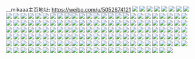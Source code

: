 __mikaaa主页地址: https://weibo.com/u/5052674121 
![](https://wx4.sinaimg.cn/mw2000/005vWvlTly1h6x3eewt8kj31s035sqv6.jpg) 
![](https://wx4.sinaimg.cn/mw2000/005vWvlTly1h6x3ccun3tj31s035s1dg.jpg) 
![](https://wx4.sinaimg.cn/mw2000/005vWvlTly1h6x3c9obm2j335s35s7wj.jpg) 
![](https://wx4.sinaimg.cn/mw2000/005vWvlTly1h6x3eiohcgj31s035sb2c.jpg) 
![](https://wx4.sinaimg.cn/mw2000/005vWvlTgy1h6t5rxb845j30u0140gne.jpg) 
![](https://wx4.sinaimg.cn/mw2000/005vWvlTly1h647a5elg4j32323404qq.jpg) 
![](https://wx4.sinaimg.cn/mw2000/005vWvlTly1h647a6bo9ij31ws2pwkjl.jpg) 
![](https://wx4.sinaimg.cn/mw2000/005vWvlTly1h647rs4zrkj32c03407wi.jpg) 
![](https://wx4.sinaimg.cn/mw2000/005vWvlTly1h5eti5r16mj32c03404qp.jpg) 
![](https://wx4.sinaimg.cn/mw2000/005vWvlTly1h5eti4iv2lj32c03407wh.jpg) 
![](https://wx4.sinaimg.cn/mw2000/005vWvlTly1h5eti3tt94j31sc2dsb29.jpg) 
![](https://wx4.sinaimg.cn/mw2000/005vWvlTly1h5eti39pu5j32c03401kx.jpg) 
![](https://wx4.sinaimg.cn/mw2000/005vWvlTly1h5eti8saiqj329v2tc4qq.jpg) 
![](https://wx4.sinaimg.cn/mw2000/005vWvlTly1h5eti54hc1j32b92oakgp.jpg) 
![](https://wx4.sinaimg.cn/mw2000/005vWvlTly1h4a8ex4z4jj30u014046d.jpg) 
![](https://wx4.sinaimg.cn/mw2000/005vWvlTly1h4a8ezwdy9j30u013s46s.jpg) 
![](https://wx4.sinaimg.cn/mw2000/005vWvlTly1h4a8f2fp6sj31400u07bw.jpg) 
![](https://wx4.sinaimg.cn/mw2000/005vWvlTly1h4a8f0rh0kj30u013a7ao.jpg) 
![](https://wx4.sinaimg.cn/mw2000/005vWvlTly1h4a8fs1oucj30mf0tytbk.jpg) 
![](https://wx4.sinaimg.cn/mw2000/005vWvlTly1h4a8eyey6dj30u01400yn.jpg) 
![](https://wx4.sinaimg.cn/mw2000/005vWvlTly1h3whwwa0fkj310w1d5anj.jpg) 
![](https://wx4.sinaimg.cn/mw2000/005vWvlTly1h3whwupyiyj32c033ynpe.jpg) 
![](https://wx4.sinaimg.cn/mw2000/005vWvlTly1h02v0127vpj3211211qv5.jpg) 
![](https://wx4.sinaimg.cn/mw2000/005vWvlTly1h02v07xvhij32c02h34qt.jpg) 
![](https://wx4.sinaimg.cn/mw2000/005vWvlTly1h02v05ttb0j31h61h6b29.jpg) 
![](https://wx4.sinaimg.cn/mw2000/005vWvlTly1h02v02rin0j325m25m4qq.jpg) 
![](https://wx4.sinaimg.cn/mw2000/005vWvlTly1h02v04il0fj327n27n4qr.jpg) 
![](https://wx4.sinaimg.cn/mw2000/005vWvlTly1h00hjsg81dj30u013x47c.jpg) 
![](https://wx4.sinaimg.cn/mw2000/005vWvlTly1gz3oeeyzvfj32a31stqv5.jpg) 
![](https://wx4.sinaimg.cn/mw2000/005vWvlTly1gz3oegbh7kj334025hkjm.jpg) 
![](https://wx4.sinaimg.cn/mw2000/005vWvlTly1gz3oeimx3jj32c0340u0z.jpg) 
![](https://wx4.sinaimg.cn/mw2000/005vWvlTly1gz3oek25suj31yn2ponpd.jpg) 
![](https://wx4.sinaimg.cn/mw2000/005vWvlTly1gz3oej9gyrj310t10t133.jpg) 
![](https://wx4.sinaimg.cn/mw2000/005vWvlTly1gz3oemdb45j326r1yvqmw.jpg) 
![](https://wx4.sinaimg.cn/mw2000/005vWvlTly1gy7t6b39k9j30u01404di.jpg) 
![](https://wx4.sinaimg.cn/mw2000/005vWvlTly1gy7t6agokwj321735kb2b.jpg) 
![](https://wx4.sinaimg.cn/mw2000/005vWvlTly1gy7t6bicqnj31cr1d1njn.jpg) 
![](https://wx4.sinaimg.cn/mw2000/005vWvlTly1gy7t6bsdryj30u01o048n.jpg) 
![](https://wx4.sinaimg.cn/mw2000/005vWvlTly1gy7t6clqjej31hf1zkhdt.jpg) 
![](https://wx4.sinaimg.cn/mw2000/005vWvlTly1gy7t6d0q71j30ru1jokci.jpg) 
![](https://wx4.sinaimg.cn/mw2000/005vWvlTly1gwv58tdtxsj32c0340e81.jpg) 
![](https://wx4.sinaimg.cn/mw2000/005vWvlTly1gwv58sorqfj32c0340e81.jpg) 
![](https://wx4.sinaimg.cn/mw2000/005vWvlTly1gwv58ucfe5j321w2iub2a.jpg) 
![](https://wx4.sinaimg.cn/mw2000/005vWvlTly1gw6y90hjmaj31z02mp1kz.jpg) 
![](https://wx4.sinaimg.cn/mw2000/005vWvlTly1gw6y97pio5j326d2wiu0z.jpg) 
![](https://wx4.sinaimg.cn/mw2000/005vWvlTly1gw6y9iohxcj32802yokjl.jpg) 
![](https://wx4.sinaimg.cn/mw2000/005vWvlTly1gw6y9t9e7lj31v31hokjl.jpg) 
![](https://wx4.sinaimg.cn/mw2000/005vWvlTly1gw6ya2tyucj33402c0kjl.jpg) 
![](https://wx4.sinaimg.cn/mw2000/005vWvlTly1gw6yc5f8m7j30u60t3q7r.jpg) 
![](https://wx4.sinaimg.cn/mw2000/005vWvlTly1gw6y9wxv8ij325f2v8b2a.jpg) 
![](https://wx4.sinaimg.cn/mw2000/005vWvlTly1gw6y9q86ybj31400u0wjv.jpg) 
![](https://wx4.sinaimg.cn/mw2000/005vWvlTly1gw6yab4aytj32c03404iu.jpg) 
![](https://wx4.sinaimg.cn/mw2000/005vWvlTly1gw6ya8zrjej32c02q9qv5.jpg) 
![](https://wx4.sinaimg.cn/mw2000/005vWvlTly1gw6ya6tungj32c0340b2a.jpg) 
![](https://wx4.sinaimg.cn/mw2000/005vWvlTly1gw6ya0z6d0j32c03404qq.jpg) 
![](https://wx4.sinaimg.cn/mw2000/005vWvlTly1gu634uocf8j60u0140qcz02.jpg) 
![](https://wx4.sinaimg.cn/mw2000/005vWvlTly1gu634wi37aj60u01407dr02.jpg) 
![](https://wx4.sinaimg.cn/mw2000/005vWvlTly1gu634tbt3kj60u0140doh02.jpg) 
![](https://wx4.sinaimg.cn/mw2000/005vWvlTly1gu634yzhqrj60u0140dnr02.jpg) 
![](https://wx4.sinaimg.cn/mw2000/005vWvlTly1gtza49cz95j62c0340qv502.jpg) 
![](https://wx4.sinaimg.cn/mw2000/005vWvlTly1gtyup6mdawj62802lthdu02.jpg) 
![](https://wx4.sinaimg.cn/mw2000/005vWvlTly1gtyupbeslzj62c02kmu0y02.jpg) 
![](https://wx4.sinaimg.cn/mw2000/005vWvlTly1gtyup7uwx2j62802yohdv02.jpg) 
![](https://wx4.sinaimg.cn/mw2000/005vWvlTly1gtyupdtc2lj62c02c0kjm02.jpg) 
![](https://wx4.sinaimg.cn/mw2000/005vWvlTly1gtyupe90buj60tv0ugaka02.jpg) 
![](https://wx4.sinaimg.cn/mw2000/005vWvlTly1gtyup5jqpbj63402c0npe02.jpg) 
![](https://wx4.sinaimg.cn/mw2000/005vWvlTly1gtyup9fddej63402c0u0y02.jpg) 
![](https://wx4.sinaimg.cn/mw2000/005vWvlTly1gtyupccsi6j62c02ntqv502.jpg) 
![](https://wx4.sinaimg.cn/mw2000/005vWvlTly1gtyupep1wnj60u0140wnz02.jpg) 
![](https://wx4.sinaimg.cn/mw2000/005vWvlTly1gri7ebd1hcj60u00u0ah702.jpg) 
![](https://wx4.sinaimg.cn/mw2000/005vWvlTly1gr6mu9ry0qj32fn2ejkjn.jpg) 
![](https://wx4.sinaimg.cn/mw2000/005vWvlTly1gr6mucxkv9j32c02c0npe.jpg) 
![](https://wx4.sinaimg.cn/mw2000/005vWvlTly1gr6muigftmj32td2f4b2b.jpg) 
![](https://wx4.sinaimg.cn/mw2000/005vWvlTly1gr6mumfh1pj32862bqnpe.jpg) 
![](https://wx4.sinaimg.cn/mw2000/005vWvlTly1gr6muqdaysj327t2irnpe.jpg) 
![](https://wx4.sinaimg.cn/mw2000/005vWvlTly1gr6muubxt0j329n1zze82.jpg) 
![](https://wx4.sinaimg.cn/mw2000/005vWvlTly1gr6muw7guyj33402c0kjl.jpg) 
![](https://wx4.sinaimg.cn/mw2000/005vWvlTly1gr6muzijj2j32c02c0qv5.jpg) 
![](https://wx4.sinaimg.cn/mw2000/005vWvlTly1gr6mv2uorpj329q297qv6.jpg) 
![](https://wx4.sinaimg.cn/mw2000/005vWvlTly1gr6mu7k1s2j31me19v7wh.jpg) 
![](https://wx4.sinaimg.cn/mw2000/005vWvlTly1gr6mv6tm85j32lm261u0y.jpg) 
![](https://wx4.sinaimg.cn/mw2000/005vWvlTly1gqackadwp9j30xs0tidmo.jpg) 
![](https://wx4.sinaimg.cn/mw2000/005vWvlTly1gotxrhm59hj310e0ogwlf.jpg) 
![](https://wx4.sinaimg.cn/mw2000/005vWvlTly1gm8mtzeqf4j33402c0qv6.jpg) 
![](https://wx4.sinaimg.cn/mw2000/005vWvlTly1gm2s3hgyhnj30u01054df.jpg) 
![](https://wx4.sinaimg.cn/mw2000/005vWvlTly1gm2s3i8s3sj30u0140anq.jpg) 
![](https://wx4.sinaimg.cn/mw2000/005vWvlTly1gm2s3gzsghj30u00u07d9.jpg) 
![](https://wx4.sinaimg.cn/mw2000/005vWvlTly1gm2s3kh5g7j30wt0u046p.jpg) 
![](https://wx4.sinaimg.cn/mw2000/005vWvlTly1gm2s3pilp9j31410u0al8.jpg) 
![](https://wx4.sinaimg.cn/mw2000/005vWvlTly1gm2s3m6kigj30xn0u0n7v.jpg) 
![](https://wx4.sinaimg.cn/mw2000/005vWvlTly1gm2s3om5muj30u01404f8.jpg) 
![](https://wx4.sinaimg.cn/mw2000/005vWvlTly1gm2s3mvp7vj30u00u0dqc.jpg) 
![](https://wx4.sinaimg.cn/mw2000/005vWvlTly1gm2s3njw6hj30u00u0am1.jpg) 
![](https://wx4.sinaimg.cn/mw2000/005vWvlTly1gm2s3p2umqj31400u0qdn.jpg) 
![](https://wx4.sinaimg.cn/mw2000/005vWvlTly1gm2s3llfg3j30u00xzn6m.jpg) 
![](https://wx4.sinaimg.cn/mw2000/005vWvlTly1giw23nn2bhj32iz20q4qr.jpg) 
![](https://wx4.sinaimg.cn/mw2000/005vWvlTly1ghi5r53arhj325z25z7wi.jpg) 
![](https://wx4.sinaimg.cn/mw2000/005vWvlTly1ghi5r6jytvj31tn1qje81.jpg) 
![](https://wx4.sinaimg.cn/mw2000/005vWvlTly1ghi5r99rpyj32c02c07wi.jpg) 
![](https://wx4.sinaimg.cn/mw2000/005vWvlTly1gfix6iyr3fj314f19th14.jpg) 
![](https://wx4.sinaimg.cn/mw2000/005vWvlTly1gf4pixfzqsj311i0u012s.jpg) 
![](https://wx4.sinaimg.cn/mw2000/005vWvlTly1gf4pixto3rj31400u0q85.jpg) 
![](https://wx4.sinaimg.cn/mw2000/005vWvlTly1gf4piy8edxj311i0u0k13.jpg) 
![](https://wx4.sinaimg.cn/mw2000/005vWvlTly1gf4piym8fbj31400u0n88.jpg) 
![](https://wx4.sinaimg.cn/mw2000/005vWvlTly1gf4piwxemyj31400u0tfq.jpg) 
![](https://wx4.sinaimg.cn/mw2000/005vWvlTly1gf4piz4mhyj31d90u019h.jpg) 
![](https://wx4.sinaimg.cn/mw2000/005vWvlTly1gex04h2irij30u00x8tlk.jpg) 
![](https://wx4.sinaimg.cn/mw2000/005vWvlTly1gex04ic8tzj30sf0mfq6n.jpg) 
![](https://wx4.sinaimg.cn/mw2000/005vWvlTly1gex04j4qf8j30u00u3qcg.jpg) 
![](https://wx4.sinaimg.cn/mw2000/005vWvlTly1gex04li1hmj30u011xtoi.jpg) 
![](https://wx4.sinaimg.cn/mw2000/005vWvlTly1gex04nisz7j30nr0mw474.jpg) 
![](https://wx4.sinaimg.cn/mw2000/005vWvlTly1gex04cs7bjj30yq0u0naw.jpg) 
![](https://wx4.sinaimg.cn/mw2000/005vWvlTly1gefko8fe3rj30u00u04f0.jpg) 
![](https://wx4.sinaimg.cn/mw2000/005vWvlTly1gefko8xlbpj31400u0wuh.jpg) 
![](https://wx4.sinaimg.cn/mw2000/005vWvlTly1gefko9x0nbj30u00u0n5r.jpg) 
![](https://wx4.sinaimg.cn/mw2000/005vWvlTly1gefkpd0hmpj30u00u0an4.jpg) 
![](https://wx4.sinaimg.cn/mw2000/005vWvlTly1gdm3ouc0c1j30u00u046w.jpg) 
![](https://wx4.sinaimg.cn/mw2000/005vWvlTly1gdm3otm8y3j30u00u0teb.jpg) 
![](https://wx4.sinaimg.cn/mw2000/005vWvlTly1gdj7ycdhi4j30u0140qeh.jpg) 
![](https://wx4.sinaimg.cn/mw2000/005vWvlTly1gdj7ycunoqj30u0140drc.jpg) 
![](https://wx4.sinaimg.cn/mw2000/005vWvlTly1gdj7ybdscgj30u0140wr2.jpg) 
![](https://wx4.sinaimg.cn/mw2000/005vWvlTly1gdcyiq0jh9j30u00qj1kx.jpg) 
![](https://wx4.sinaimg.cn/mw2000/005vWvlTly1gcricgszs4j30u0140tkv.jpg) 
![](https://wx4.sinaimg.cn/mw2000/005vWvlTly1gca697gj33j32dc35rx6q.jpg) 
![](https://wx4.sinaimg.cn/mw2000/005vWvlTly1gca5pq4mxzj319m16dqqu.jpg) 
![](https://wx4.sinaimg.cn/mw2000/005vWvlTly1gbiiu83ii9j32c03401kx.jpg) 
![](https://wx4.sinaimg.cn/mw2000/005vWvlTly1gbiiutv9k5j33402c01ky.jpg) 
![](https://wx4.sinaimg.cn/mw2000/005vWvlTly1gbiiurcq83j32ry22ze81.jpg) 
![](https://wx4.sinaimg.cn/mw2000/005vWvlTly1gbiiujz6i6j32c0340kjl.jpg) 
![](https://wx4.sinaimg.cn/mw2000/005vWvlTly1gbiiumh22aj31sj22pb29.jpg) 
![](https://wx4.sinaimg.cn/mw2000/005vWvlTly1gbiiuofvoaj33402c0x6p.jpg) 
![](https://wx4.sinaimg.cn/mw2000/005vWvlTly1gbiiuet2l0j33402c0b29.jpg) 
![](https://wx4.sinaimg.cn/mw2000/005vWvlTly1gbiiubze7dj33402c0qv6.jpg) 
![](https://wx4.sinaimg.cn/mw2000/005vWvlTly1gbiiuhwwhtj32802sl1ky.jpg) 
![](https://wx4.sinaimg.cn/mw2000/005vWvlTly1gb7zbz9aztj32802zh4qq.jpg) 
![](https://wx4.sinaimg.cn/mw2000/005vWvlTly1gb7zc538nlj32802zbnpf.jpg) 
![](https://wx4.sinaimg.cn/mw2000/005vWvlTly1gakyznpx1jj32yo280b2b.jpg) 
![](https://wx4.sinaimg.cn/mw2000/005vWvlTly1gakyzhqq2ej33402c0b29.jpg) 
![](https://wx4.sinaimg.cn/mw2000/005vWvlTly1gakyzqiclaj32yo280kjm.jpg) 
![](https://wx4.sinaimg.cn/mw2000/005vWvlTly1g9wq9r0w3tj32801o07wi.jpg) 
![](https://wx4.sinaimg.cn/mw2000/005vWvlTly1g9wq9rj2q5j30ku0m1aan.jpg) 
![](https://wx4.sinaimg.cn/mw2000/005vWvlTly1g9wq9z13tnj32801o0qv5.jpg) 
![](https://wx4.sinaimg.cn/mw2000/005vWvlTly1g9wq9i1pq1j32801o0npd.jpg) 
![](https://wx4.sinaimg.cn/mw2000/005vWvlTly1g9wq9zhvmkj30ku0j4dgb.jpg) 
![](https://wx4.sinaimg.cn/mw2000/005vWvlTly1g9wqa24g63j32801o0hdt.jpg) 
![](https://wx4.sinaimg.cn/mw2000/005vWvlTly1g9wqa6915aj32ob205kjl.jpg) 
![](https://wx4.sinaimg.cn/mw2000/005vWvlTly1g9wqa8cj9xj328q2e7npd.jpg) 
![](https://wx4.sinaimg.cn/mw2000/005vWvlTly1g9jyf0wr2ej32801o07wh.jpg) 
![](https://wx4.sinaimg.cn/mw2000/005vWvlTly1g9jyf36syuj32801o0b29.jpg) 
![](https://wx4.sinaimg.cn/mw2000/005vWvlTly1g7scqjx0kbj32a41ozkjl.jpg) 
![](https://wx4.sinaimg.cn/mw2000/005vWvlTly1g7lx8e9qsgj32c02c0qv5.jpg) 
![](https://wx4.sinaimg.cn/mw2000/005vWvlTly1g7kan29dwtj32dc2dc4qp.jpg) 
![](https://wx4.sinaimg.cn/mw2000/005vWvlTly1g7kan6ln32j32dc2dc1kx.jpg) 
![](https://wx4.sinaimg.cn/mw2000/005vWvlTly1g7kanass6qj32dc2dc4qp.jpg) 
![](https://wx4.sinaimg.cn/mw2000/005vWvlTly1g7kan9147pj32dc35rqv5.jpg) 
![](https://wx4.sinaimg.cn/mw2000/005vWvlTly1g79x4nvjmsj32c0340qv6.jpg) 
